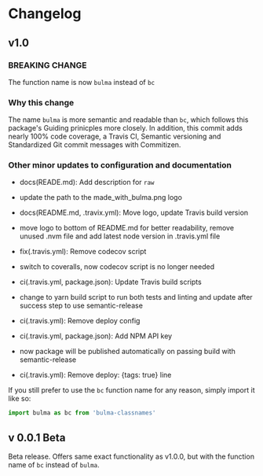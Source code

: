 # Changelog

## v1.0

### BREAKING CHANGE

The function name is now `bulma` instead of `bc`

### Why this change

The name `bulma` is more semantic and readable than `bc`, which follows this package's Guiding
prinicples more closely. In addition, this commit adds nearly 100% code coverage, a Travis CI,
Semantic versioning and Standardized Git commit messages with Commitizen.

### Other minor updates to configuration and documentation

- docs(READE.md): Add description for `raw`

- update the path to the made_with_bulma.png logo

- docs(README.md, .travix.yml): Move logo, update Travis build version

- move logo to bottom of README.md for better readability, remove unused .nvm file and add latest node
version in .travis.yml file

- fix(.travis.yml): Remove codecov script

- switch to coveralls, now codecov script is no longer needed

- ci(.travis.yml, package.json): Update Travis build scripts

- change to yarn build script to run both tests and linting and update after success step to use
semantic-release

- ci(.travis.yml): Remove deploy config

- ci(.travis.yml, package.json): Add NPM API key

- now package will be published automatically on passing build with semantic-release

- ci(.travis.yml): Remove deploy: {tags: true} line

If you still prefer to use the `bc` function name for any reason, simply import it like so:

```javascript
import bulma as bc from 'bulma-classnames'
```

## v 0.0.1 Beta

Beta release. Offers same exact functionality as v1.0.0, but with the function name of `bc` instead of `bulma`.